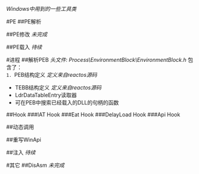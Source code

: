 _Windows中用到的一些工具类_

#PE
##PE解析


##PE修改
_未完成_


##PE载入
_待续_

#进程
##解析PEB
_头文件: Process\EnvironmentBlock\EnvironmentBlock.h_
包含了：<br>
`1. `PEB结构定义
_定义来自reactos源码_
* TEBB结构定义
_定义来自reactos源码_
* LdrDataTableEntry读取器
* 可在PEB中搜索已经载入的DLL的句柄的函数


##Hook
###IAT Hook
###Eat Hook
###DelayLoad Hook
###Api Hook


##动态调用


##重写WinApi


##注入
_待续_


#其它
##DisAsm
_未完成_
